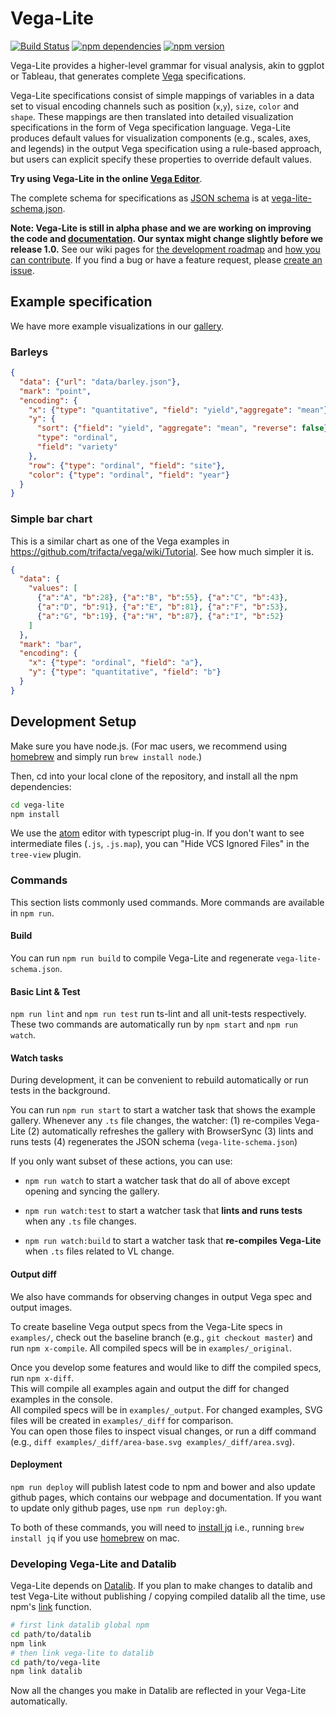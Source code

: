# Vega-Lite

[![Build Status](https://travis-ci.org/vega/vega-lite.svg)](https://travis-ci.org/vega/vega-lite)
[![npm dependencies](https://david-dm.org/vega/vega-lite.svg)](https://www.npmjs.com/package/vega-lite)
[![npm version](https://img.shields.io/npm/v/vega-lite.svg)](https://www.npmjs.com/package/vega-lite)

Vega-Lite provides a higher-level grammar for visual analysis, akin to ggplot or Tableau, that generates complete [Vega](https://vega.github.io/) specifications.

Vega-Lite specifications consist of simple mappings of variables in a data set to visual encoding channels such as position (`x`,`y`), `size`, `color` and `shape`. These mappings are then translated into detailed visualization specifications in the form of Vega specification language.  Vega-Lite produces default values for visualization components (e.g., scales, axes, and legends) in the output Vega specification using a rule-based approach, but users can explicit specify these properties to override default values.  

__Try using Vega-Lite in the online [Vega Editor](http://vega.github.io/vega-editor/?mode=vega-lite)__.

The complete schema for specifications as [JSON schema](http://json-schema.org/) is at [vega-lite-schema.json](https://vega.github.io/vega-lite/vega-lite-schema.json).

**Note: Vega-Lite is still in alpha phase and we are working on improving the code and [documentation](https://vega.github.io/vega-lite/docs/).
Our syntax might change slightly before we release 1.0.**  See our wiki pages for [the development roadmap](https://github.com/vega/vega-lite/wiki/Roadmap) and [how you can contribute](https://github.com/vega/vega-lite/wiki/Contribute).
If you find a bug or have a feature request, please [create an issue](https://github.com/vega/vega-lite/issues/new).


## Example specification

We have more example visualizations in our [gallery](https://vega.github.io/vega-lite/gallery.html).

### Barleys

```json
{
  "data": {"url": "data/barley.json"},
  "mark": "point",
  "encoding": {
    "x": {"type": "quantitative", "field": "yield","aggregate": "mean"},
    "y": {
      "sort": {"field": "yield", "aggregate": "mean", "reverse": false},
      "type": "ordinal",
      "field": "variety"
    },
    "row": {"type": "ordinal", "field": "site"},
    "color": {"type": "ordinal", "field": "year"}
  }
}
```

### Simple bar chart

This is a similar chart as one of the Vega examples in https://github.com/trifacta/vega/wiki/Tutorial. See how much simpler it is.

```json
{
  "data": {
    "values": [
      {"a":"A", "b":28}, {"a":"B", "b":55}, {"a":"C", "b":43},
      {"a":"D", "b":91}, {"a":"E", "b":81}, {"a":"F", "b":53},
      {"a":"G", "b":19}, {"a":"H", "b":87}, {"a":"I", "b":52}
    ]
  },
  "mark": "bar",
  "encoding": {
    "x": {"type": "ordinal", "field": "a"},
    "y": {"type": "quantitative", "field": "b"}
  }
}
```

## Development Setup

Make sure you have node.js. (For mac users, we recommend using
[homebrew](http://brew.sh) and simply run `brew install node`.)

Then, cd into your local clone of the repository, and install all the npm dependencies:

```sh
cd vega-lite
npm install
```

We use the [atom](atom.io) editor with typescript plug-in. If you don't want to see intermediate files (`.js`, `.js.map`), you can "Hide VCS Ignored Files" in the `tree-view` plugin.

### Commands

This section lists commonly used commands. More commands are available in `npm run`.

#### Build

You can run `npm run build` to compile Vega-Lite and regenerate `vega-lite-schema.json`.

#### Basic Lint & Test

`npm run lint` and `npm run test` run ts-lint and all unit-tests respectively.  These two commands are automatically run by `npm start` and `npm run watch`.

#### Watch tasks

During development, it can be convenient to rebuild automatically or run tests in the background.

You can run `npm run start` to start a watcher task that shows the example gallery.
Whenever any `.ts` file changes, the watcher:
(1) re-compiles Vega-Lite
(2) automatically refreshes the gallery with BrowserSync
(3) lints and runs tests
(4) regenerates the JSON schema (`vega-lite-schema.json`)

If you only want subset of these actions, you can use:

- `npm run watch` to start a watcher task that do all of above except opening and syncing the gallery.

- `npm run watch:test` to start a watcher task that **lints and runs tests** when any `.ts` file changes.

- `npm run watch:build` to start a watcher task that **re-compiles Vega-Lite** when `.ts` files related to VL change.

#### Output diff

We also have commands for observing changes in output Vega spec and output images.

To create baseline Vega output specs from the Vega-Lite specs in `examples/`,
check out the baseline branch (e.g., `git checkout master`) and run `npm x-compile`.
All compiled specs will be in `examples/_original`.

Once you develop some features and would like to diff the compiled specs, run `npm x-diff`.  
This will compile all examples again and output the diff for changed examples in the console.  
All compiled specs will be in `examples/_output`.  For changed examples,
SVG files will be created in `examples/_diff` for comparison.  
You can open those files to inspect visual changes, or run a diff command
(e.g., `diff examples/_diff/area-base.svg examples/_diff/area.svg`).

#### Deployment

`npm run deploy` will publish latest code to npm and bower and also update github pages,
which contains our webpage and documentation.  If you want to update only github pages,
use `npm run deploy:gh`.  

To both of these commands, you will need to [install jq](https://stedolan.github.io/jq/download/)
i.e., running `brew install jq` if you use [homebrew](http://brew.sh) on mac.

### Developing Vega-Lite and Datalib

Vega-Lite depends on [Datalib](https://github.com/vega/datalib).
If you plan to make changes to datalib and test Vega-Lite without publishing / copying compiled datalib all the time, use npm's [link](http://justjs.com/posts/npm-link-developing-your-own-npm-modules-without-tears) function.


```sh
# first link datalib global npm
cd path/to/datalib
npm link
# then link vega-lite to datalib
cd path/to/vega-lite
npm link datalib
```

Now all the changes you make in Datalib are reflected in your Vega-Lite automatically.
